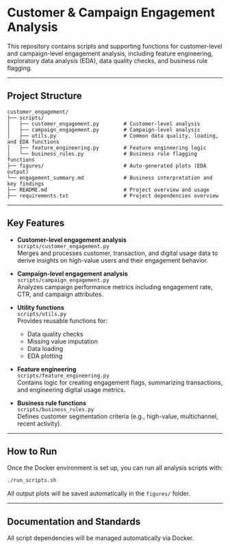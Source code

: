 # Customer & Campaign Engagement Analysis

This repository contains scripts and supporting functions for customer-level and campaign-level engagement analysis, including feature engineering, exploratory data analysis (EDA), data quality checks, and business rule flagging.

---

## Project Structure

```plaintext
customer_engagement/
├── scripts/
│   ├── customer_engagement.py        # Customer-level analysis
│   ├── campaign_engagement.py        # Campaign-level analysis
│   ├── utils.py                      # Common data quality, loading, and EDA functions
│   ├── feature_engineering.py        # Feature engineering logic
│   └── business_rules.py             # Business rule flagging functions
├── figures/                          # Auto-generated plots (EDA output)
└── engagement_summary.md             # Business interpretation and key findings
├── README.md                         # Project overview and usage
├── requirements.txt                  # Project dependencies overview
```

---

## Key Features

- **Customer-level engagement analysis**  
  `scripts/customer_engagement.py`  
  Merges and processes customer, transaction, and digital usage data to derive insights on high-value users and their engagement behavior.

- **Campaign-level engagement analysis**  
  `scripts/campaign_engagement.py`  
  Analyzes campaign performance metrics including engagement rate, CTR, and campaign attributes.

- **Utility functions**  
  `scripts/utils.py`  
  Provides reusable functions for:
  - Data quality checks
  - Missing value imputation
  - Data loading
  - EDA plotting

- **Feature engineering**  
  `scripts/feature_engineering.py`  
  Contains logic for creating engagement flags, summarizing transactions, and engineering digital usage metrics.

- **Business rule functions**  
  `scripts/business_rules.py`  
  Defines customer segmentation criteria (e.g., high-value, multichannel, recent activity).

---

## How to Run

Once the Docker environment is set up, you can run all analysis scripts with:

```bash
./run_scripts.sh
```

All output plots will be saved automatically in the `figures/` folder.

---

## Documentation and Standards

All script dependencies will be managed automatically via Docker.